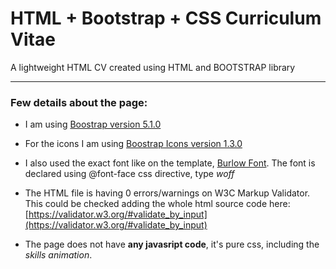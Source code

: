 # HTML + Bootstrap + CSS Curriculum Vitae
A lightweight HTML CV created using HTML and BOOTSTRAP library

---

### Few details about the page:
* I am using [Boostrap version 5.1.0](https://getbootstrap.com/)

* For the icons I am using [Boostrap Icons version 1.3.0](https://icons.getbootstrap.com/)

* I also used the exact font like on the template, [Burlow Font](https://github.com/jpt/barlow/). The font is declared using @font-face css directive, type *woff*

* The HTML file is having 0 errors/warnings on W3C Markup Validator. This could be checked adding the whole html source code here: [https://validator.w3.org/#validate_by_input](https://validator.w3.org/#validate_by_input)

* The page does not have **any javasript code**, it's pure css, including the *skills animation*.

